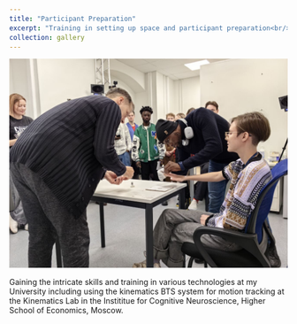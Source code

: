 ```yaml
---
title: "Participant Preparation"
excerpt: "Training in setting up space and participant preparation<br/><img src='/images/lab/kinamatics_01.JPG'>"
collection: gallery
---
```


<img src='/images/lab/kinamatics_01.JPG'> 

Gaining the intricate skills and training in various technologies at my University including using the kinematics BTS system for motion tracking at the Kinematics Lab in the Instititue for Cognitive Neuroscience, Higher School of Economics, Moscow.
